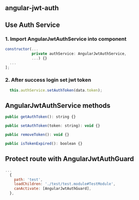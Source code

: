 ## angular-jwt-auth

## Use Auth Service

### 1. Import AngularJwtAuthService into component
```javascript
constructor(...
            private authService: AngularJwtAuthService,
            ...) {}
  ...
];
```

### 2. After success login set jwt token
```javascript
  this.authService.setAuthToken(data.token);
```

## AngularJwtAuthService methods
```javascript
public getAuthToken(): string {}

public setAuthToken(token: string): void {}

public removeToken(): void {}

public isTokenExpired(): boolean {}
```



## Protect route with AngularJwtAuthGuard 
```javascript
...
  {
    path: 'test',
    loadChildren: './test/test.module#TestModule',
    canActivate: [AngularJwtAuthGuard],
  },
```
